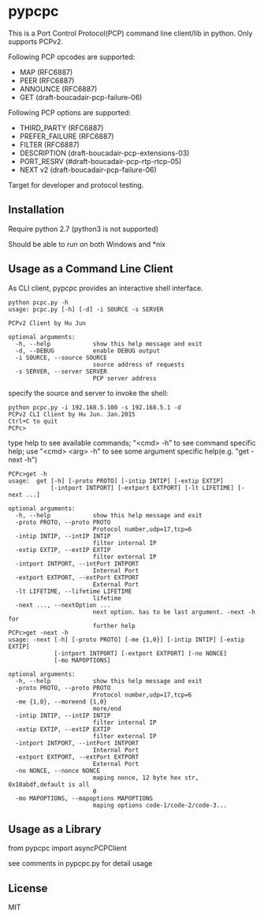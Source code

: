 # pypcpc

This is a Port Control Protocol(PCP) command line client/lib in python.
Only supports PCPv2.

Following PCP opcodes are supported:
* MAP (RFC6887)
* PEER (RFC6887)
* ANNOUNCE (RFC6887)
* GET (draft-boucadair-pcp-failure-06)

Following PCP options are supported:
* THIRD_PARTY (RFC6887)
* PREFER_FAILURE (RFC6887)
* FILTER (RFC6887)
* DESCRIPTION (draft-boucadair-pcp-extensions-03)
* PORT_RESRV (#draft-boucadair-pcp-rtp-rtcp-05)
* NEXT v2 (draft-boucadair-pcp-failure-06)

Target for developer and protocol testing.

## Installation

Require python 2.7 (python3 is not supported)

Should be able to run on both Windows and *nix

## Usage as a Command Line Client

As CLI client, pypcpc provides an interactive shell interface.

```
python pcpc.py -h
usage: pcpc.py [-h] [-d] -i SOURCE -s SERVER

PCPv2 Client by Hu Jun

optional arguments:
  -h, --help            show this help message and exit
  -d, --DEBUG           enable DEBUG output
  -i SOURCE, --source SOURCE
                        source address of requests
  -s SERVER, --server SERVER
                        PCP server address

```
specify the source and server to invoke the shell:
```
python pcpc.py -i 192.168.5.100 -s 192.168.5.1 -d
PCPv2 CLI Client by Hu Jun. Jan.2015
Ctrl+C to quit
PCPc>

```
type help to see available commands; "&lt;cmd&gt; -h" to see command specific help; use "&lt;cmd&gt;  &lt;arg&gt; -h" to see some argument specific help(e.g. "get -next -h")

```
PCPc>get -h
usage:  get [-h] [-proto PROTO] [-intip INTIP] [-extip EXTIP]
            [-intport INTPORT] [-extport EXTPORT] [-lt LIFETIME] [-next ...]

optional arguments:
  -h, --help            show this help message and exit
  -proto PROTO, --proto PROTO
                        Protocol number,udp=17,tcp=6
  -intip INTIP, --intIP INTIP
                        filter internal IP
  -extip EXTIP, --extIP EXTIP
                        filter external IP
  -intport INTPORT, --intPort INTPORT
                        Internal Port
  -extport EXTPORT, --extPort EXTPORT
                        External Port
  -lt LIFETIME, --lifetime LIFETIME
                        lifetime
  -next ..., --nextOption ...
                        next option. has to be last argument. -next -h for
                        further help
PCPc>get -next -h
usage: -next [-h] [-proto PROTO] [-me {1,0}] [-intip INTIP] [-extip EXTIP]
             [-intport INTPORT] [-extport EXTPORT] [-no NONCE]
             [-mo MAPOPTIONS]

optional arguments:
  -h, --help            show this help message and exit
  -proto PROTO, --proto PROTO
                        Protocol number,udp=17,tcp=6
  -me {1,0}, --moreend {1,0}
                        more/end
  -intip INTIP, --intIP INTIP
                        filter internal IP
  -extip EXTIP, --extIP EXTIP
                        filter external IP
  -intport INTPORT, --intPort INTPORT
                        Internal Port
  -extport EXTPORT, --extPort EXTPORT
                        External Port
  -no NONCE, --nonce NONCE
                        maping nonce, 12 byte hex str, 0x10abdf,default is all
                        0
  -mo MAPOPTIONS, --mapoptions MAPOPTIONS
                        maping options code-1/code-2/code-3...
```


## Usage as a Library
from pypcpc import asyncPCPClient

see comments in pypcpc.py for detail usage



## License
MIT
